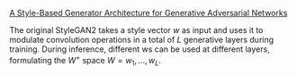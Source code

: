 
[A Style-Based Generator Architecture for Generative Adversarial Networks](https://arxiv.org/abs/1812.04948)


The original StyleGAN2 takes a style vector $w$ as input and uses it to modulate convolution operations in a total of $L$ generative layers during training. During inference, different ws can be used at different layers, formulating the $W^+$ space $W = {w_1, . . . , w_L}$.